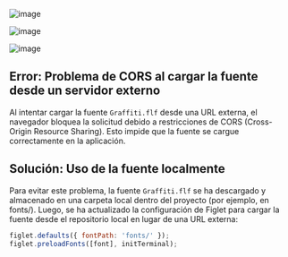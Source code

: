 ![image](https://github.com/user-attachments/assets/cb424843-cb4e-4697-9e85-6935b9e0e3a0)

![image](https://github.com/user-attachments/assets/efb7c828-acd3-4eb4-817f-a218cb160067)

![image](https://github.com/user-attachments/assets/35355a01-2849-4b21-abda-82d290d8ad57)

## Error: Problema de CORS al cargar la fuente desde un servidor externo
Al intentar cargar la fuente `Graffiti.flf` desde una URL externa, el navegador bloquea la solicitud debido a restricciones de CORS (Cross-Origin Resource Sharing). Esto impide que la fuente se cargue correctamente en la aplicación.

## Solución: Uso de la fuente localmente
Para evitar este problema, la fuente `Graffiti.flf` se ha descargado y almacenado en una carpeta local dentro del proyecto (por ejemplo, en fonts/). Luego, se ha actualizado la configuración de Figlet para cargar la fuente desde el repositorio local en lugar de una URL externa:

``` javascript
figlet.defaults({ fontPath: 'fonts/' });
figlet.preloadFonts([font], initTerminal);
